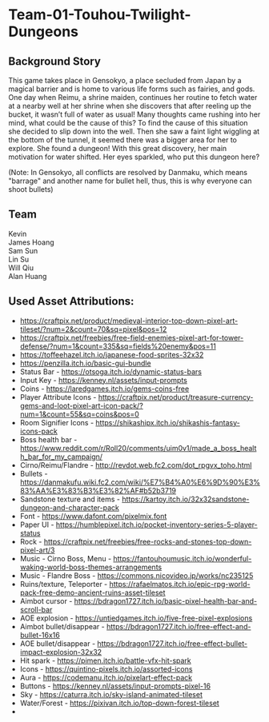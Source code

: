 # Team-01-Touhou-Twilight-Dungeons

## Background Story

This game takes place in Gensokyo, a place secluded from Japan by a magical barrier and is home to various life forms such as fairies, and gods. One day when Reimu, a shrine maiden, continues her routine to fetch water at a nearby well at her shrine when she discovers that after reeling up the bucket, it wasn’t full of water as usual! Many thoughts came rushing into her mind, what could be the cause of this? To find the cause of this situation she decided to slip down into the well. Then she saw a faint light wiggling at the bottom of the tunnel, it seemed there was a bigger area for her to explore. She found a dungeon! With this great discovery, her main motivation for water shifted. Her eyes sparkled, who put this dungeon here?

(Note: In Gensokyo, all conflicts are resolved by Danmaku, which means "barrage" and another name for bullet hell, thus, this is why everyone can shoot bullets)

## Team

Kevin <br />
James Hoang <br />
Sam Sun <br />
Lin Su <br />
Will Qiu <br />
Alan Huang <br />

## Used Asset Attributions:
- https://craftpix.net/product/medieval-interior-top-down-pixel-art-tileset/?num=2&count=70&sq=pixel&pos=12
- https://craftpix.net/freebies/free-field-enemies-pixel-art-for-tower-defense/?num=1&count=335&sq=fields%20enemy&pos=11
- https://toffeehazel.itch.io/japanese-food-sprites-32x32
- https://penzilla.itch.io/basic-gui-bundle
- Status Bar - https://otsoga.itch.io/dynamic-status-bars
- Input Key - https://kenney.nl/assets/input-prompts
- Coins - https://laredgames.itch.io/gems-coins-free
- Player Attribute Icons - https://craftpix.net/product/treasure-currency-gems-and-loot-pixel-art-icon-pack/?num=1&count=55&sq=coins&pos=0
- Room Signifier Icons - https://shikashipx.itch.io/shikashis-fantasy-icons-pack
- Boss health bar - https://www.reddit.com/r/Roll20/comments/uim0v1/made_a_boss_health_bar_for_my_campaign/
- Cirno/Reimu/Flandre - http://revdot.web.fc2.com/dot_rpgvx_toho.html
- Bullets - https://danmakufu.wiki.fc2.com/wiki/%E7%B4%A0%E6%9D%90%E3%83%AA%E3%83%B3%E3%82%AF#b52b3719
- Sandstone texture and items - https://kartoy.itch.io/32x32sandstone-dungeon-and-character-pack
- Font - https://www.dafont.com/pixelmix.font
- Paper UI - https://humblepixel.itch.io/pocket-inventory-series-5-player-status
- Rock - https://craftpix.net/freebies/free-rocks-and-stones-top-down-pixel-art/3
- Music - Cirno Boss, Menu - https://fantouhoumusic.itch.io/wonderful-waking-world-boss-themes-arrangements
- Music - Flandre Boss - https://commons.nicovideo.jp/works/nc235125
- Ruins/texture, Teleporter - https://rafaelmatos.itch.io/epic-rpg-world-pack-free-demo-ancient-ruins-asset-tileset
- Aimbot cursor - https://bdragon1727.itch.io/basic-pixel-health-bar-and-scroll-bar
- AOE explosion - https://untiedgames.itch.io/five-free-pixel-explosions
- Aimbot bullet/disappear - https://bdragon1727.itch.io/free-effect-and-bullet-16x16
- AOE bullet/disappear - https://bdragon1727.itch.io/free-effect-bullet-impact-explosion-32x32
- Hit spark - https://pimen.itch.io/battle-vfx-hit-spark
- Icons - https://quintino-pixels.itch.io/assorted-icons
- Aura - https://codemanu.itch.io/pixelart-effect-pack
- Buttons - https://kenney.nl/assets/input-prompts-pixel-16
- Sky - https://caturra.itch.io/sky-island-animated-tileset
- Water/Forest - https://pixivan.itch.io/top-down-forest-tileset
- 
